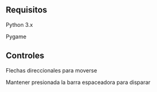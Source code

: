 ## Requisitos

Python 3.x

Pygame

## Controles

Flechas direccionales para moverse

Mantener presionada la barra espaceadora para disparar